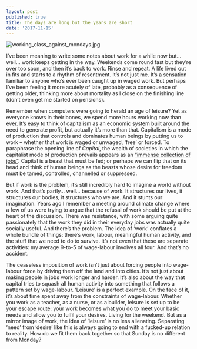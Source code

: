 ```yaml
---
layout: post
published: true
title: The days are long but the years are short
date: '2017-11-15'
---
```

![working_class_against_mondays.jpg]({{site.baseurl}}/img/working_class_against_mondays.jpg)


I’ve been meaning to write some notes about work for a while now but… well… work keeps getting in the way. Weekends come round fast but they’re over too soon, and then it’s back to work. Rinse and repeat. A life lived out in fits and starts to a rhythm of resentment. It’s not just me. It’s a sensation familiar to anyone who’s ever been caught up in waged work. But perhaps I’ve been feeling it more acutely of late, probably as a consequence of getting older, thinking more about mortality as I close on the finishing line (don’t even get me started on pensions).

Remember when computers were going to herald an age of leisure? Yet as everyone knows in their bones, we spend more hours working now than ever. It’s easy to think of capitalism as an economic system built around the need to generate profit, but actually it’s more than that. Capitalism is a mode of production that controls and dominates human beings by putting us to work – whether that work is waged or unwaged, ‘free’ or forced. To paraphrase the opening line of _Capital_, the wealth of societies in which the capitalist mode of production prevails appears as an [“immense collection of jobs”](https://strikemag.org/bullshit-jobs/). Capital is a beast that must be fed; or perhaps we can flip that on its head and think of human beings as the beasts whose desire for freedom must be tamed, controlled, channelled or suppressed.

But if work is the problem, it’s still incredibly hard to imagine a world without work. And that’s partly… well… because of work. It structures our lives, it structures our bodies, it structures who we are. And it stunts our imagination. Years ago I remember a meeting around climate change where a few of us were trying to argue that the refusal of work should be put at the heart of the discussion. There was resistance, with some arguing quite passionately that the work they did in their everyday jobs was actually quite socially useful. And there’s the problem. The idea of ‘work’ conflates a whole bundle of things: there’s work, labour, meaningful human activity, and the stuff that we need to do to survive. It’s not even that these are separate activities: my average 9-to-5 of wage-labour involves all four. And that’s no accident.

The ceaseless imposition of work isn’t just about forcing people into wage-labour force by driving them off the land and into cities. It’s not just about making people in jobs work longer and harder. It’s also about the way that capital tries to squash all human activity into something that follows a pattern set by wage-labour. ‘Leisure’ is a perfect example. On the face of it, it’s about time spent away from the constraints of wage-labour. Whether you work as a teacher, as a nurse, or as a builder, leisure is set up to be your escape route: your work becomes what you do to meet your basic needs and allow you to fulfil your desires. Living for the weekend. But as a mirror image of work, the idea of ‘leisure’ is no less alienating. Separating ‘need’ from ‘desire’ like this is always going to end with a fucked-up relation to reality. How do we fit them back together so that Sunday is no different from Monday?